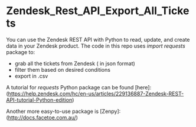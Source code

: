 # Zendesk_Rest_API_Export_All_Tickets
You can use the Zendesk REST API with Python to read, update, and create data in your Zendesk product. 
The code in this repo uses *import requests* package to:

- grab all the tickets from Zendesk ( in json format)
- filter them based on desired conditions
- export in .csv 


A tutorial for *requests* Python package can be found [here]: (https://help.zendesk.com/hc/en-us/articles/229136887-Zendesk-REST-API-tutorial-Python-edition)


Another more easy-to-use package is [Zenpy]: (http://docs.facetoe.com.au/)

